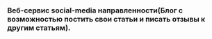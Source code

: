 ### Веб-сервис social-media направленности(Блог с возможностью постить свои статьи и писать отзывы к другим статьям).
